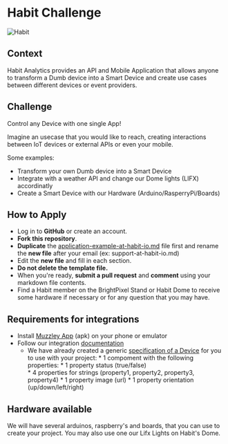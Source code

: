 # Habit Challenge

![Habit](https://github.com/habitio/PixelsCamp-Challenge/blob/master/illustration.png)

## Context
Habit Analytics provides an API and Mobile Application that allows anyone to transform a Dumb device into a Smart Device and create use cases between different devices or event providers.


## Challenge
Control any Device with one single App!

Imagine an usecase that you would like to reach, creating interactions between IoT devices or external APIs or even your mobile.

Some examples:
- Transform your own Dumb device into a Smart Device
- Integrate with a weather API and change our Dome lights (LIFX) accordinatly
- Create a Smart Device with our Hardware (Arduino/RasperryPi/Boards)
    
## How to Apply
* Log in to **GitHub** or create an account.
* **Fork this repository**.
* **Duplicate** the [application-example-at-habit-io.md](https://github.com/habitio/PixelCamp/blob/master/application-example-at-habit-io.md) file first and rename the **new file** after your email (ex: support-at-habit-io.md)
* Edit the **new file** and fill in each section.
* **Do not delete the template file.**
* When you're ready, **submit a pull request** and **comment** using your markdown file contents.
* Find a Habit member on the BrightPixel Stand or Habit Dome to receive some hardware if necessary or for any question that you may have.


## Requirements for integrations
* Install [Muzzley App](https://cdn.muzzley.com/apk/muzzley-v3.apk) (apk) on your phone or emulator
* Follow our integration [documentation](https://muzzleyintegrations.docs.apiary.io) 
    * We have already created a generic [specification of a Device](https://muzzleyintegrations.docs.apiary.io/#reference/device-specifications) for you to use with your project:
            * 1 compoment with the following properties:
                * 1 property status (true/false)    
                * 4 properties for strings (property1, property2, property3, property4)
                * 1 property image (url)
                * 1 property orientation (up/down/left/right)
            
    
## Hardware available
We will have several arduinos, raspberry's and boards, that you can use to create your project.
You may also use one our Lifx Lights on Habit's Dome.

